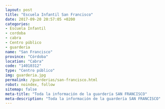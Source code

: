 ```yaml
---
layout: post
title: "Escuela Infantil San Francisco"
date: 2017-09-20 20:57:05 +0200
categories:
- Escuela Infantil
- cordoba
- cabra
- Centro público
- guarderia
name: "San Francisco"
province: "Córdoba"
location: "Cabra"
code: "14010312"
type: "Centro público"
img: guarderia.jpg
permalink: /guarderias/san-francisco.html
robot: noindex, follow
sitemap: false
meta-title: "Toda la información de la guardería SAN FRANCISCO"
meta-description: "Toda la información de la guardería SAN FRANCISCO"
---
```

